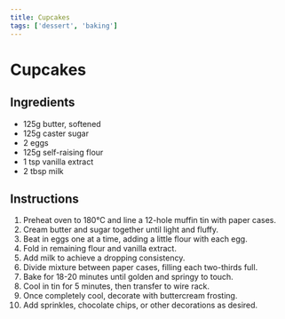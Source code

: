 ```yaml
---
title: Cupcakes
tags: ['dessert', 'baking']
---
```


# Cupcakes

## Ingredients
- 125g butter, softened
- 125g caster sugar
- 2 eggs
- 125g self-raising flour
- 1 tsp vanilla extract
- 2 tbsp milk

## Instructions
1. Preheat oven to 180°C and line a 12-hole muffin tin with paper cases.
2. Cream butter and sugar together until light and fluffy.
3. Beat in eggs one at a time, adding a little flour with each egg.
4. Fold in remaining flour and vanilla extract.
5. Add milk to achieve a dropping consistency.
6. Divide mixture between paper cases, filling each two-thirds full.
7. Bake for 18-20 minutes until golden and springy to touch.
8. Cool in tin for 5 minutes, then transfer to wire rack.
9. Once completely cool, decorate with buttercream frosting.
10. Add sprinkles, chocolate chips, or other decorations as desired. 
